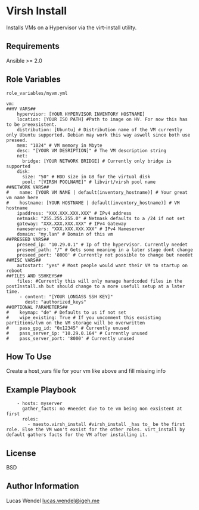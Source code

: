 Virsh Install
=========

Installs VMs on a Hypervisor via the virt-install utility.

Requirements
------------

Ansible >= 2.0

Role Variables
--------------

```role_variables/myvm.yml```
```
vm:
##HV VARS##
    hypervisor: [YOUR HYPERVISOR INVENTORY HOSTNAME]
    location: [YOUR ISO PATH] #Path to image on HV. For now this has to be preexsistent.
    distribution: [Ubuntu] # Distribution name of the VM currently only Ubuntu supported. Debian may work this way aswell since both use preseed.
    mem: "1024" # VM memory in Mbyte
    desc: "[YOUR VM DESRIPTION]" # The VM description string
    net:
      bridge: [YOUR NETWORK BRIDGE] # Currently only bridge is supported
    disk:
      size: "50" # HDD size in GB for the virtual disk
      pool: "[VIRSH POOLNAME]" # libvirt/virsh pool name
##NETWORK VARS##
#    name: [YOUR VM NAME | default(inventory_hostname)] # Your great vm name here
#    hostname: [YOUR HOSTNAME | default(inventory_hostname)] # VM hostname
    ipaddress: "XXX.XXX.XXX.XXX" # IPv4 address
    netmask: "255.255.255.0" # Netmask defaults to a /24 if not set
    gateway: "XXX.XXX.XXX.XXX" # IPv4 Gateway
    nameservers: "XXX.XXX.XXX.XXX" # IPv4 Nameserver
    domain: "my.lan" # Domain of this vm
##PRESEED VARS##
    preseed_ip: "10.29.0.1" # Ip of the hypervisor. Currently needet
    preseed_path: "/" # Gets some meaning in a later stage dont change
    preseed_port: '8000' # Currently not possible to change but needet
##MISC VARS##
    autostart: "yes" # Most people would want their VM to startup on reboot
##FILES AND SSHKEYS##
    files: #Currently this will only manage hardcoded files in the postInstall.sh but should change to a more usefull setup at a later time.
     - content: "[YOUR LONGASS SSH KEY]"
       dest: "authorized_keys"
##OPTIONAL PARAMETERS##
#    keymap: "de" # Defaults to us if not set
#    wipe_existing: True # If you uncomment this exsisting partitions/lvm on the VM storage will be overwritten
#    pass_gpg_id: "0x12345" # Currently unused
#    pass_server_ip: "10.29.0.164" # Currently unused
#    pass_server_port: '8000' # Currently unused
```

How To Use
----------

Create a host_vars file for your vm like above and fill missing info

Example Playbook
----------------

```
    - hosts: myserver
      gather_facts: no #needet due to te vm being non exsistent at first
      roles:
        - maesto.virsh_install #virsh_install _has to_ be the first role. Else the VM won't exsist for the other roles. virt_install by default gathers facts for the VM after installing it.
```
License
-------

BSD

Author Information
------------------

Lucas Wendel <lucas.wendel@igeh.me>
